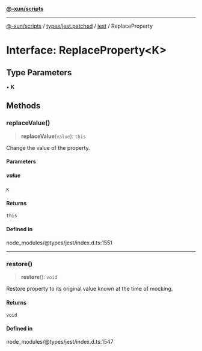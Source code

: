 [**@-xun/scripts**](../../../../../README.md)

***

[@-xun/scripts](../../../../../README.md) / [types/jest.patched](../../../README.md) / [jest](../README.md) / ReplaceProperty

# Interface: ReplaceProperty\<K\>

## Type Parameters

• **K**

## Methods

### replaceValue()

> **replaceValue**(`value`): `this`

Change the value of the property.

#### Parameters

##### value

`K`

#### Returns

`this`

#### Defined in

node\_modules/@types/jest/index.d.ts:1551

***

### restore()

> **restore**(): `void`

Restore property to its original value known at the time of mocking.

#### Returns

`void`

#### Defined in

node\_modules/@types/jest/index.d.ts:1547
